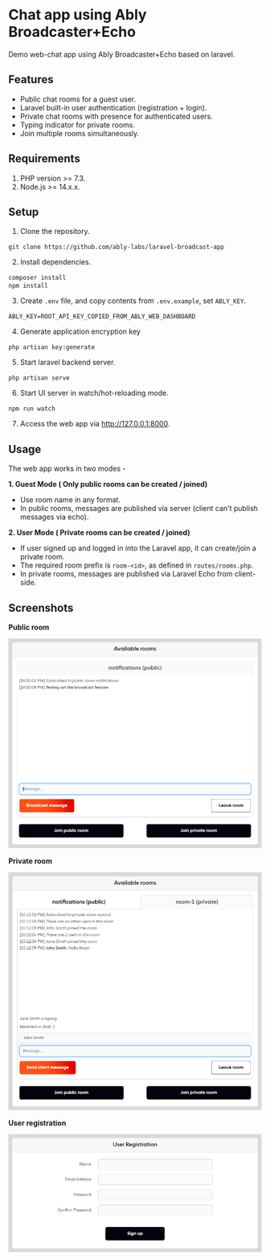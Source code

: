# Chat app using Ably Broadcaster+Echo

Demo web-chat app using Ably Broadcaster+Echo based on laravel.

## Features
* Public chat rooms for a guest user.
* Laravel built-in user authentication (registration + login).
* Private chat rooms with presence for authenticated users.
* Typing indicator for private rooms.
* Join multiple rooms simultaneously.

## Requirements
1. PHP version >= 7.3.
2. Node.js >= 14.x.x.

## Setup

1. Clone the repository.
```
git clone https://github.com/ably-labs/laravel-broadcast-app
```
2. Install dependencies.
```
composer install
npm install
```
3. Create `.env` file, and copy contents from `.env.example`, set `ABLY_KEY`.
```
ABLY_KEY=ROOT_API_KEY_COPIED_FROM_ABLY_WEB_DASHBOARD
```
4. Generate application encryption key
```
php artisan key:generate
```
5. Start laravel backend server.
```
php artisan serve 
```
6. Start UI server in watch/hot-reloading mode.
```
npm run watch
```
7. Access the web app via http://127.0.0.1:8000.

## Usage
The web app works in two modes -

**1. Guest Mode ( Only public rooms can be created / joined)**
- Use room name in any format.
- In public rooms, messages are published via server (client can't publish messages via echo).

**2. User Mode ( Private rooms can be created / joined)**
- If user signed up and logged in into the Laravel app, it can create/join a private room.
- The required room prefix is `room-<id>`, as defined in `routes/rooms.php`.
- In private rooms, messages are published via Laravel Echo from client-side. 

## Screenshots

**Public room**

<img src="docs/images/public_room.png" alt="Public room example">

**Private room**

<img src="docs/images/private_room.png" alt="Private room example">

**User registration**

<img src="docs/images/registration.png" alt="User registration example">

